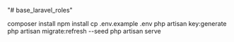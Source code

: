 "# base_laravel_roles" 


composer install
npm install
cp .env.example .env
php artisan key:generate
php artisan migrate:refresh --seed
php artisan serve